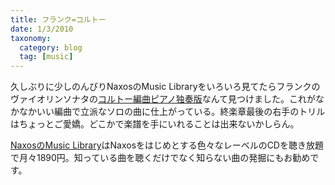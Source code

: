 ```yaml
---
title: フランク=コルトー
date: 1/3/2010
taxonomy:
  category: blog
  tag: [music]
---
```


久しぶりに少しのんびりNaxosのMusic Libraryをいろいろ見てたらフランクのヴァイオリンソナタの[コルトー編曲ピアノ独奏版](http://ml.naxos.jp/album/8.225044)なんて見つけました。これがなかなかいい編曲で立派なソロの曲に仕上がっている。終楽章最後の右手のトリルはちょっとご愛嬌。どこかで楽譜を手にいれることは出来ないかしらん。

[NaxosのMusic Library](http://ml.naxos.jp/)はNaxosをはじめとする色々なレーベルのCDを聴き放題で月々1890円。知っている曲を聴くだけでなく知らない曲の発掘にもお勧めです。